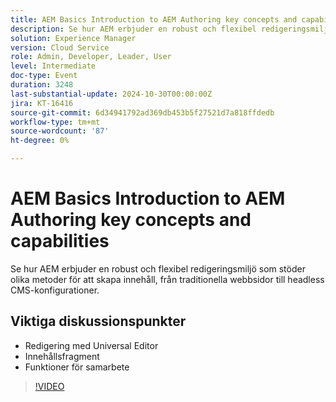 ```yaml
---
title: AEM Basics Introduction to AEM Authoring key concepts and capabilities
description: Se hur AEM erbjuder en robust och flexibel redigeringsmiljö som stöder olika metoder för att skapa innehåll, från traditionella webbsidor till headless CMS-konfigurationer.Viktiga diskussionspunkter:Redigering inklusive Universal editorContent FragmentSamarbetsfunktioner
solution: Experience Manager
version: Cloud Service
role: Admin, Developer, Leader, User
level: Intermediate
doc-type: Event
duration: 3248
last-substantial-update: 2024-10-30T00:00:00Z
jira: KT-16416
source-git-commit: 6d34941792ad369db453b5f27521d7a818ffdedb
workflow-type: tm+mt
source-wordcount: '87'
ht-degree: 0%

---
```



# AEM Basics Introduction to AEM Authoring key concepts and capabilities

Se hur AEM erbjuder en robust och flexibel redigeringsmiljö som stöder olika metoder för att skapa innehåll, från traditionella webbsidor till headless CMS-konfigurationer.

## Viktiga diskussionspunkter

* Redigering med Universal Editor
* Innehållsfragment
* Funktioner för samarbete

>[!VIDEO](https://video.tv.adobe.com/v/3435747/?learn=on)
